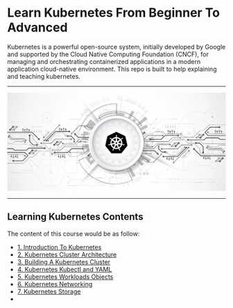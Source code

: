 # Learn Kubernetes From Beginner To Advanced


Kubernetes is a powerful open-source system, initially developed by Google and supported by the Cloud Native Computing Foundation (CNCF), for managing and orchestrating containerized applications in a modern application cloud-native environment. This repo is built to help explaining and teaching kubernetes. 

---

<p align="center">
    <img src="images/IntroPic.png">
</p>

---


## Learning Kubernetes Contents

The content of this course would be as follow:

- [1. Introduction To Kubernetes]()
- [2. Kubernetes Cluster Architecture]()
- [3. Building A Kubernetes Cluster]()
- [4. Kubernetes Kubectl and YAML]()
- [5. Kubernetes Workloads Objects]()
- [6. Kubernetes Networking]()
- [7. Kubernetes Storage]()
- 